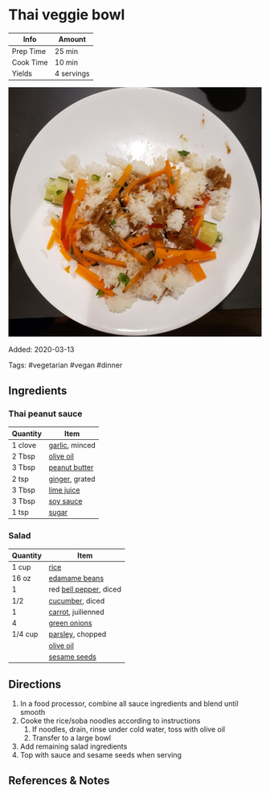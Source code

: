 # Thai veggie bowl

| Info      | Amount     |
| --------- | ---------- |
| Prep Time | 25 min     |
| Cook Time | 10 min     |
| Yields    | 4 servings |

![Thai veggie bowl](../_assets/thai-veggie-bowl.jpg)

Added: 2020-03-13

Tags: #vegetarian #vegan #dinner

## Ingredients

### Thai peanut sauce

| Quantity | Item                                              |
| -------- | ------------------------------------------------- |
| 1 clove  | [garlic](../_ingredients/garlic.md), minced       |
| 2 Tbsp   | [olive oil](../_ingredients/olive-oil.md)         |
| 3 Tbsp   | [peanut butter](../_ingredients/peanut-butter.md) |
| 2 tsp    | [ginger](../_ingredients/ginger.md), grated       |
| 3 Tbsp   | [lime juice](../_ingredients/lime-juice.md)       |
| 3 Tbsp   | [soy sauce](../_ingredients/soy-sauce.md)         |
| 1 tsp    | [sugar](../_ingredients/sugar.md)                 |

### Salad

| Quantity | Item                                                     |
| -------- | -------------------------------------------------------- |
| 1 cup    | [rice](../_ingredients/rice.md)                          |
| 16 oz    | [edamame beans](../_ingredients/edamame.md)              |
| 1        | red [bell pepper](../_ingredients/bell-pepper.md), diced |
| 1/2      | [cucumber](../_ingredients/cucumber.md), diced           |
| 1        | [carrot](../_ingredients/carrot.md), juilienned          |
| 4        | [green onions](../_ingredients/green-onion.md)           |
| 1/4 cup  | [parsley](../_ingredients/parsley.md), chopped           |
|          | [olive oil](../_ingredients/olive-oil.md)                |
|          | [sesame seeds](../_ingredients/sesame-seeds.md)          |

## Directions

1. In a food processor, combine all sauce ingredients and blend until smooth
2. Cooke the rice/soba noodles according to instructions
   1. If noodles, drain, rinse under cold water, toss with olive oil
   2. Transfer to a large bowl
3. Add remaining salad ingredients
4. Top with sauce and sesame seeds when serving

## References & Notes

[^1]: [Original recipe](https://ohsheglows.com/book/)
